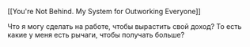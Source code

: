 [[You're Not Behind. My System for Outworking Everyone]] 


Что я могу сделать на работе, чтобы вырастить свой доход? То есть какие у меня есть рычаги, чтобы получать больше?